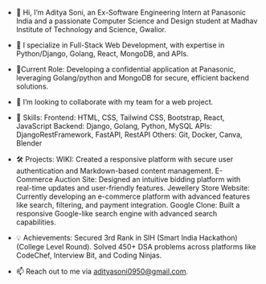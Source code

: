 - 👋 Hi, I’m Aditya Soni, an Ex-Software Engineering Intern at Panasonic India and a passionate Computer Science and Design student at Madhav Institute of Technology and Science, Gwalior.
- 👀  I specialize in Full-Stack Web Development, with expertise in Python/Django, Golang, React, MongoDB, and APIs.
- 🚀Current Role: Developing a confidential application at Panasonic, leveraging Golang/python and MongoDB for secure, efficient backend solutions.
- 💞️ I’m looking to collaborate with my team for a web project.
- 🌟 Skills:
          Frontend: HTML, CSS, Tailwind CSS, Bootstrap, React, JavaScript
          Backend: Django, Golang, Python, MySQL
          APIs: DjangoRestFramework, FastAPI, RestAPI
          Others: Git, Docker, Canva, Blender
- 🛠️ Projects:
          WIKI:                    Created a responsive platform with secure user authentication and Markdown-based content management.
          E-Commerce Auction Site: Designed an intuitive bidding platform with real-time updates and user-friendly features.
          Jewellery Store Website: Currently developing an e-commerce platform with advanced features like search, filtering, and payment integration.
          Google Clone:            Built a responsive Google-like search engine with advanced search capabilities.
- 💡 Achievements:
          Secured 3rd Rank in SIH (Smart India Hackathon) (College Level Round).
          Solved 450+ DSA problems across platforms like CodeChef, Interview Bit, and Coding Ninjas.

  
- 📫 Reach out to me via adityasoni0950@gmail.com.

<!---
ADDIS0NI/ADDIS0NI is a ✨ special ✨ repository because its `README.md` (this file) appears on your GitHub profile.
You can click the Preview link to take a look at your changes.
--->
